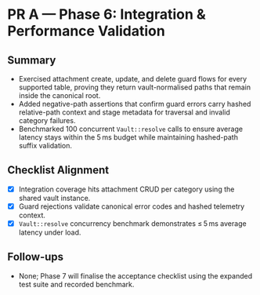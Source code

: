 # PR A — Phase 6: Integration & Performance Validation

## Summary

- Exercised attachment create, update, and delete guard flows for every supported table, proving they return vault-normalised paths that remain inside the canonical root.
- Added negative-path assertions that confirm guard errors carry hashed relative-path context and stage metadata for traversal and invalid category failures.
- Benchmarked 100 concurrent `Vault::resolve` calls to ensure average latency stays within the 5 ms budget while maintaining hashed-path suffix validation.

## Checklist Alignment

- [x] Integration coverage hits attachment CRUD per category using the shared vault instance.
- [x] Guard rejections validate canonical error codes and hashed telemetry context.
- [x] `Vault::resolve` concurrency benchmark demonstrates ≤ 5 ms average latency under load.

## Follow-ups

- None; Phase 7 will finalise the acceptance checklist using the expanded test suite and recorded benchmark.
